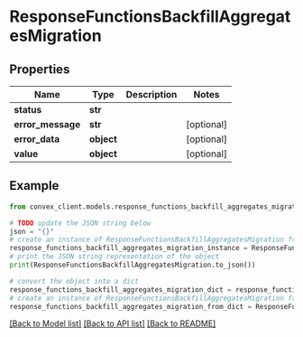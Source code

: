 # ResponseFunctionsBackfillAggregatesMigration


## Properties

Name | Type | Description | Notes
------------ | ------------- | ------------- | -------------
**status** | **str** |  | 
**error_message** | **str** |  | [optional] 
**error_data** | **object** |  | [optional] 
**value** | **object** |  | [optional] 

## Example

```python
from convex_client.models.response_functions_backfill_aggregates_migration import ResponseFunctionsBackfillAggregatesMigration

# TODO update the JSON string below
json = "{}"
# create an instance of ResponseFunctionsBackfillAggregatesMigration from a JSON string
response_functions_backfill_aggregates_migration_instance = ResponseFunctionsBackfillAggregatesMigration.from_json(json)
# print the JSON string representation of the object
print(ResponseFunctionsBackfillAggregatesMigration.to_json())

# convert the object into a dict
response_functions_backfill_aggregates_migration_dict = response_functions_backfill_aggregates_migration_instance.to_dict()
# create an instance of ResponseFunctionsBackfillAggregatesMigration from a dict
response_functions_backfill_aggregates_migration_from_dict = ResponseFunctionsBackfillAggregatesMigration.from_dict(response_functions_backfill_aggregates_migration_dict)
```
[[Back to Model list]](../README.md#documentation-for-models) [[Back to API list]](../README.md#documentation-for-api-endpoints) [[Back to README]](../README.md)


